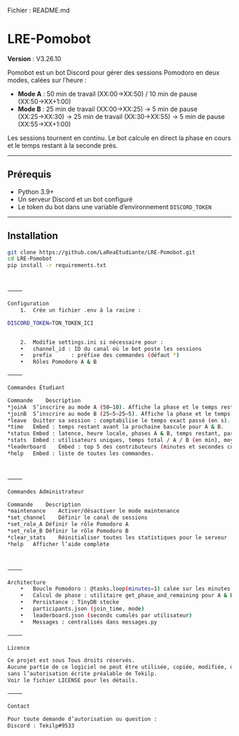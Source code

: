 Fichier : README.md

# LRE-Pomobot

**Version** : V3.26.10

Pomobot est un bot Discord pour gérer des sessions Pomodoro en deux modes, calées sur l’heure :

- **Mode A** : 50 min de travail (XX:00→XX:50) / 10 min de pause (XX:50→XX+1:00)  
- **Mode B** : 25 min de travail (XX:00→XX:25) → 5 min de pause (XX:25→XX:30) → 25 min de travail (XX:30→XX:55) → 5 min de pause (XX:55→XX+1:00)

Les sessions tournent en continu. Le bot calcule en direct la phase en cours et le temps restant à la seconde près.

---

## Prérequis

- Python 3.9+  
- Un serveur Discord et un bot configuré  
- Le token du bot dans une variable d’environnement `DISCORD_TOKEN`  

---

## Installation

```bash
git clone https://github.com/LaReaEtudiante/LRE-Pomobot.git
cd LRE-Pomobot
pip install -r requirements.txt



⸻

Configuration
	1.	Crée un fichier .env à la racine :

DISCORD_TOKEN=TON_TOKEN_ICI


	2.	Modifie settings.ini si nécessaire pour :
	•	channel_id : ID du canal où le bot poste les sessions
	•	prefix      : préfixe des commandes (défaut *)
	•	Rôles Pomodoro A & B

⸻

Commandes Étudiant

Commande	Description
*joinA	S’inscrire au mode A (50–10). Affiche la phase et le temps restant.
*joinB	S’inscrire au mode B (25–5–25–5). Affiche la phase et le temps restant.
*leave	Quitter sa session : comptabilise le temps exact passé (en s).
*time	Embed : temps restant avant la prochaine bascule pour A & B.
*status	Embed : latence, heure locale, phases A & B, temps restant, participants.
*stats	Embed : utilisateurs uniques, temps total / A / B (en min), moyenne.
*leaderboard	Embed : top 5 des contributeurs (minutes et secondes cumulées).
*help	Embed : liste de toutes les commandes.



⸻

Commandes Administrateur

Commande	Description
*maintenance	Activer/désactiver le mode maintenance
*set_channel	Définir le canal de sessions
*set_role_A	Définir le rôle Pomodoro A
*set_role_B	Définir le rôle Pomodoro B
*clear_stats	Réinitialiser toutes les statistiques pour le serveur
*help	Afficher l’aide complète



⸻

Architecture
	•	Boucle Pomodoro : @tasks.loop(minutes=1) calée sur les minutes 0/25/30/50/55 UTC
	•	Calcul de phase : utilitaire get_phase_and_remaining pour A & B à la seconde près
	•	Persistance : TinyDB stocke
	•	participants.json (join_time, mode)
	•	leaderboard.json (seconds cumulés par utilisateur)
	•	Messages : centralisés dans messages.py

⸻

Licence

Ce projet est sous Tous droits réservés.
Aucune partie de ce logiciel ne peut être utilisée, copiée, modifiée, distribuée ou transmise
sans l’autorisation écrite préalable de Tekilp.
Voir le fichier LICENSE pour les détails.

⸻

Contact

Pour toute demande d’autorisation ou question :
Discord : Tekilp#9533